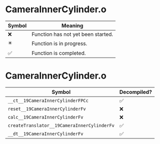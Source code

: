 # CameraInnerCylinder.o
| Symbol | Meaning 
| ------------- | ------------- 
| :x: | Function has not yet been started. 
| :eight_pointed_black_star: | Function is in progress. 
| :white_check_mark: | Function is completed. 


# CameraInnerCylinder.o
| Symbol | Decompiled? |
| ------------- | ------------- |
| `__ct__19CameraInnerCylinderFPCc` | :white_check_mark: |
| `reset__19CameraInnerCylinderFv` | :x: |
| `calc__19CameraInnerCylinderFv` | :x: |
| `createTranslator__19CameraInnerCylinderFv` | :white_check_mark: |
| `__dt__19CameraInnerCylinderFv` | :white_check_mark: |
